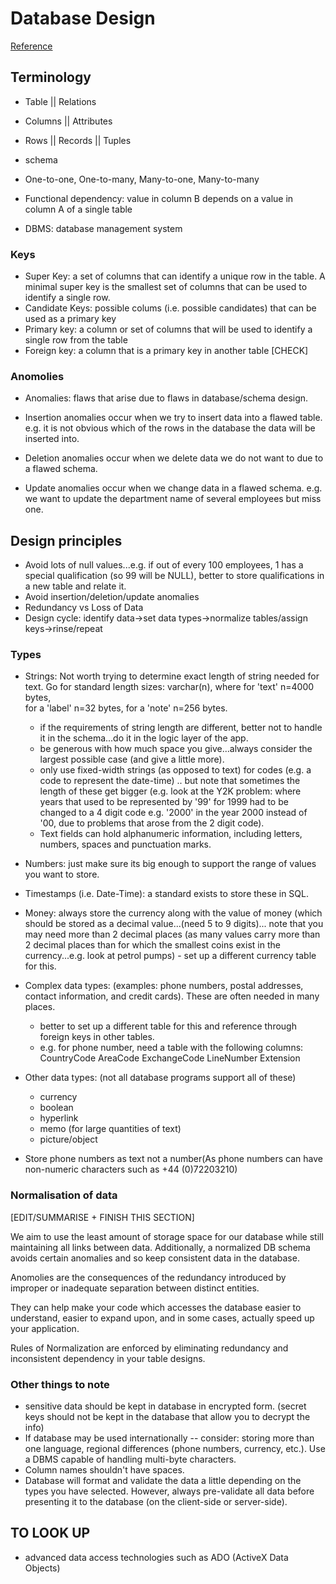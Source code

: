 # Database Design

[Reference](https://www.dartmouth.edu/~bknauff/dewbd/2004-02/DB-intro.pdf)

## Terminology
- Table || Relations
- Columns || Attributes
- Rows || Records || Tuples

- schema

- One-to-one, One-to-many, Many-to-one, Many-to-many

- Functional dependency: value in column B depends on a value in column A of a single table

- DBMS: database management system

### Keys
- Super Key: a set of columns that can identify a unique row in the table. A minimal super key is the smallest set of columns that can be used to identify a single row.
- Candidate Keys: possible colums (i.e. possible candidates) that can be used as a primary key
- Primary key: a column or set of columns that will be used to identify a single row from the table
- Foreign key: a column that is a primary key in another table [CHECK]

### Anomolies
- Anomalies: flaws that arise due to flaws in database/schema design.

- Insertion anomalies occur when we try to insert data into a flawed table. e.g. it is not obvious which of the rows in the database the data will be inserted into. 

- Deletion anomalies occur when we delete data we do not want to due to a flawed schema.

- Update anomalies occur when we change data in a flawed schema. e.g. we want to update the department name of several employees but miss one. 

## Design principles
- Avoid lots of null values...e.g. if out of every 100 employees, 1 has a special qualification (so 99 will be NULL), better to store qualifications in a new table and relate it.
- Avoid insertion/deletion/update anomalies
- Redundancy vs Loss of Data
- Design cycle: identify data->set data types->normalize tables/assign keys->rinse/repeat

### Types
- Strings: Not worth trying to determine exact length of string needed for text. 
Go for standard length sizes: varchar(n), where for 'text' n=4000 bytes,  
for a 'label' n=32 bytes, for a 'note' n=256 bytes.
    - if the requirements of string length are different, better not
    to handle it in the schema...do it in the logic layer of the app. 
    - be generous with how much space you give...always consider the largest possible case (and give a little more).
    - only use fixed-width strings (as opposed to text) for 
    codes (e.g. a code to represent the date-time) .. but note that sometimes
    the length of these get bigger 
    (e.g. look at the Y2K problem: where
    years that used to be represented by
    '99' for 1999 had to be changed to
    a 4 digit code e.g. '2000' in the year
    2000 instead of '00, due to problems that arose from the 2 digit code).
    - Text fields can hold alphanumeric information, including letters, numbers, spaces and punctuation marks.
    
- Numbers: just make sure its big enough
to support the range of values you want to store. 

- Timestamps (i.e. Date-Time): a standard exists to store these in SQL.

- Money: always store the currency along with the value of money (which should be stored as a decimal value...(need 5 to 9 digits)... note that you may need more than 2 decimal places (as many values carry more than 2 decimal places than for which the smallest coins exist in the currency...e.g. look at petrol pumps) - set up a different currency table for this.

- Complex data types: (examples:  phone numbers, postal addresses, contact information, and credit cards). These are often needed in many places. 
    - better to set up a different table for this and reference through foreign keys in other tables. 
    - e.g. for phone number, need a table with the following columns:
    CountryCode
    AreaCode
    ExchangeCode
    LineNumber
    Extension

- Other data types: (not all database programs support all of these)
    - currency
    - boolean
    - hyperlink
    - memo (for large quantities of text)
    - picture/object

- Store phone numbers as text not a number(As phone numbers can have non-numeric characters such as +44 (0)72203210)


### Normalisation of data
[EDIT/SUMMARISE + FINISH THIS SECTION]

We aim to use the
least amount of storage space for our database while still maintaining all links between data. Additionally, a normalized DB schema avoids certain anomalies and so keep consistent data in the database.

Anomolies are the consequences of the redundancy introduced by improper or inadequate
separation between distinct entities.

They can help make your code which accesses the
database easier to understand, easier to expand upon, and in some cases, actually speed up your
application. 

 Rules of Normalization are enforced by eliminating redundancy and inconsistent
dependency in your table designs.


### Other things to note
- sensitive data should be kept in database in encrypted form. (secret keys should not be kept in the database that allow you to decrypt the info)
- If database may be used internationally -- consider: storing more than one language, regional differences (phone numbers, currency, etc.). Use a DBMS capable of handling multi-byte characters.
- Column names shouldn't have spaces.
- Database will format and validate the data a little depending on the types you have selected. However, always pre-validate all data before presenting it to the database (on the client-side or server-side).

## TO LOOK UP
- advanced data
access technologies such as ADO (ActiveX Data Objects)

